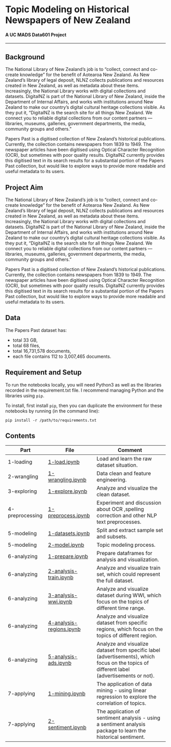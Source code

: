 # Topic Modeling on Historical Newspapers of New Zealand

#### A UC MADS Data601 Project
---

## Background

The National Library of New Zealand’s job is to “collect, connect and co-create knowledge” for the benefit of Aotearoa New Zealand. As New Zealand’s library of legal deposit, NLNZ collects publications and resources created in New Zealand, as well as metadata about these items. Increasingly, the National Library works with digital collections and datasets. DigitalNZ is part of the National Library of New Zealand, inside the Department of Internal Affairs, and works with institutions around New Zealand to make our country’s digital cultural heritage collections visible. As they put it, “DigitalNZ is the search site for all things New Zealand. We connect you to reliable digital collections from our content partners — libraries, museums, galleries, government departments, the media, community groups and others.” 

Papers Past is a digitised collection of New Zealand’s historical publications. Currently, the collection contains newspapers from 1839 to 1949. The newspaper articles have been digitised using Optical Character Recognition (OCR), but sometimes with poor quality results. DigitalNZ currently provides this digitised text in its search results for a substantial portion of the Papers Past collection, but would like to explore ways to provide more readable and useful metadata to its users. 


## Project Aim

The National Library of New Zealand’s job is to “collect, connect and co-create knowledge” for the benefit of Aotearoa New Zealand. As New Zealand’s library of legal deposit, NLNZ collects publications and resources created in New Zealand, as well as metadata about these items. Increasingly, the National Library works with digital collections and datasets. DigitalNZ is part of the National Library of New Zealand, inside the Department of Internal Affairs, and works with institutions around New Zealand to make our country’s digital cultural heritage collections visible. As they put it, “DigitalNZ is the search site for all things New Zealand. We connect you to reliable digital collections from our content partners — libraries, museums, galleries, government departments, the media, community groups and others.” 

Papers Past is a digitised collection of New Zealand’s historical publications. Currently, the collection contains newspapers from 1839 to 1949. The newspaper articles have been digitised using Optical Character Recognition (OCR), but sometimes with poor quality results. DigitalNZ currently provides this digitised text in its search results for a substantial portion of the Papers Past collection, but would like to explore ways to provide more readable and useful metadata to its users. 

## Data

The Papers Past dataset has:
* total 33 GB,
* total 68 files,
* total 16,731,578 documents,
* each file contains 112 to 3,007,465 documents.

## Requirement and Setup

To run the notebooks locally, you will need Python3 as well as the libraries recorded in the requirement.txt file. I recommend managing Python and the libraries using `pip`.

To install, first install `pip`, then you can duplicate the environment for these notebooks by running (in the command line):

```console
pip install -r /path/to/requirements.txt
```

## Contents

Part | File | Comment
---|---|---
1-loading | [1-load.ipynb](https://github.com/xandercai/papers-past-topic-modeling/blob/master/1-loading/1-load.ipynb) | Load and learn the raw dataset situation.
2-wrangling | [1-wrangling.ipynb](https://github.com/xandercai/papers-past-topic-modeling/blob/master/2-wrangling/1-wrangling.ipynb) | Data clean and feature engineering.
3-exploring | [1-explore.ipynb](https://github.com/xandercai/papers-past-topic-modeling/blob/master/3-exploring/1-explore.ipynb) | Analyze and visualize the clean dataset.
4-preprocessing | [1-preprocess.ipynb](https://github.com/xandercai/papers-past-topic-modeling/blob/master/4-preprocessing/1-preprocess.ipynb) | Experiment and discussion about OCR ,spelling correction and other NLP text preprocesses.
5-modeling | [1-datasets.ipynb](https://github.com/xandercai/papers-past-topic-modeling/blob/master/5-modeling/1-datasets.ipynb) | Split and extract sample set and subsets.
5-modeling | [2-model.ipynb](https://github.com/xandercai/papers-past-topic-modeling/blob/master/5-modeling/2-model.ipynb) | Topic modeling process.
6-analyzing | [1-prepare.ipynb](https://github.com/xandercai/papers-past-topic-modeling/blob/master/6-analyzing/1-prepare.ipynb) | Prepare dataframes for analysis and visualization.
6-analyzing | [2-analysis-train.ipynb](https://github.com/xandercai/papers-past-topic-modeling/blob/master/6-analyzing/2-analysis-train.ipynb) | Analyze and visualize train set, which could represent the full dataset.
6-analyzing | [3-analysis-wwi.ipynb](https://github.com/xandercai/papers-past-topic-modeling/blob/master/6-analyzing/3-analysis-wwi.ipynb) | Analyze and visualize dataset during WWI, which focus on the topics of different time range.
6-analyzing | [4-analysis-regions.ipynb](https://github.com/xandercai/papers-past-topic-modeling/blob/master/6-analyzing/4-analysis-regions.ipynb) | Analyze and visualize dataset from specific regions, which focus on the topics of different region.
6-analyzing | [5-analysis-ads.ipynb](https://github.com/xandercai/papers-past-topic-modeling/blob/master/6-analyzing/5-analysis-ads.ipynb) | Analyze and visualize dataset from specific label (advertisements), which focus on the topics of different label (advertisements or not).
7-applying | [1-mining.ipynb](https://github.com/xandercai/papers-past-topic-modeling/blob/master/7-applying/1-mining.ipynb) | The application of data mining - using linear regression to explore the correlation of topics.
7-applying | [2-sentiment.ipynb](https://github.com/xandercai/papers-past-topic-modeling/blob/master/7-applying/2-sentiment.ipynb) | The application of sentiment analysis - using a sentiment analysis package to learn the historical sentiment.




